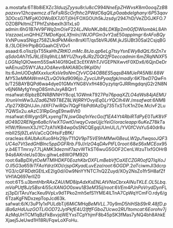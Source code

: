 a.mostafa:$6$T8b8iEXZ$c3IduzjZyysu8r/u8cC994NneEpZHWvsK8m0ooqZzB8pazxvv12hcqwmcz.dTeFsRiScOrfhhc2PWdC6qQILp0
aabdelghany:$6$P53qav3D$OcsG7MFpKO0WoBX7J0Tj0H/FOXGOUh5kJzsdy/2947hD/VeZDGJKFO.7OZOBPkItmiZTPhfZshbexIh3I1xLs0
admin:$6$hG1B7eV9$FWq2mO/eF224LJNloNKJb8LDKBp2m0GfDWlombkL8AhVazzaeLvnQHHiZ7MDoKgoLXfmln//WJOPGm3vY2aE50
applmgr:$6$rAFoBQyV$xNPuwaSNigz758ZUkdPkM4kn8rsKIT/qs5bVRJ6M.jkJSlJBt30Sal2CsjqBG8./3LOElHrPtpBGGaahCEVGv1
asaad:$6$.o1iszljxT55kaHh$ZRtKO.mMc.8tJa.qp6eLg7tsyYsnEWy8dQtLl5tZn7xqSdo0Ah7t5J9L/ElIq9hILLMIYUZhxy8JRzZ0Qt2fF0
eccadmin:$6$mZRqNNXF5LGGNq1Q$lOwem55SwA14Gf8QeE3cEfXWhTJVGEPNXwvtF0XDx6/6QjnDeDrwAEnusD5WYJAzJOdAevr8AKlA8Dc9Kpl0h/
lts:$6$JmUODqMX$xxIucKsVe9sNmCfvVCQ4OB8ES5qqsB4MUePA5N8I.68WMY53eMMAWrmHZLvQOVkd9096jo.ZyvclJhPyaafgk/
madly:$6$K7beD7Qw$Fnb/T25BAYBQPd6wa4dye01GMxYNG8VxfH48OyzytqrGJRRmgdqnjG2r2N8Nv6jN6MyfgYmgO8SmhJxyABQrr1
msafwat:$6$lpbzBDNR$BNNHY8cqL1GWmkT927Pa76paqXZLO4dWs84jAEMUXrunVmWw3JZad6ZN9T8EZ8LWjRRYOvyiEq0LrYQCIh4W./
msafwat:$6$NM8J1p27$XBQhUJin./dXFl7wiRQv7lQgFfibPdtIAzDg735TxSTcK1nZ0e.MclvF2Lu7QWSx2u.eAzC31RpGngE9nw8Vt0
msafwat:$6$WygnSPLx$yengTN.jswGbq1nYecGo/f1EA4Yt4RbiRTdPyE0TuK8VFdO49D2RENgn6a8cIVwXTGwtO/wqyCvaeUjjcYeiO/
oracleapp:$6$uKeZ78kT$aH1W/f9immX3JYC7zA1VKB4wp0sSNCQEgqUUmUL/L/YVGfCVsYuS40dr8umbII2Sj9ZLeVi/aCcQOHsiFzBfK/
oracleas:$6$AUbAoXuo$9Hx29jvT11QV9pT5VE9hMMwi0BeuLW2pJ1wqsoJQF3UC4a7Vt3edGHBlnc5ppDGFRrb.F9J/rlzO4qDAvPtFL0
root:$6$8eS6xMCEox95y.b4$ETTmrxy7.7LjAMK3dezmif7azvWTkST6wuG5GOF2CenLWzuTlxfGOHrB94s6AKnIeUs03bv.gihwLe8WOPM920
root:$6$aBpDXytO$eMTMlHDKF0EozhKbrDXFLmBebVfCaXECZGR0ofQ7IqXoJO.lI5G3a659iTFAoYdrzlXOi/rjspGKyadLuvEza/
root:$6$OGDP.2aT$ciwmJI3dcrpYG3/cQFRDdtGEtLxE2Ig0d/i0w9NnYYNTC7nQ2Zuyd/XOy2NsZo1fr5H8afZfVH1AQ697erlIZ0
root:$6$T5.u3bmt$HbrRAxZAU/MD8lpAdxKsENLAtVNaCbrxAINuTKLE.OL5Lbq.mVaPUtf8Jz5Bsr4i55cXANGO0swu1B3eM35ij/
root:$6$VEm4PJnPoVrydDyn$FLzj3pD/TAruYacXeu9VpLv9dTPko2mh5efS1YME4lLTnA7CpWqYCmFO.rdy6/g6TzaKgFNDxzepTopJcd63k.
safwat:$6$/K/3uP1y1xPULdbT$/j6MiCMHqBeMVLL.70y9mD5hlHSbS9rR.48fD.piBa6zHdUuzGOTLi0OD72JytPkfE4U2IftfFGboZUcwo2RU1
tomcat:$6$Eorohv7j$AzMqUHTCM1qBzFkBxvjqWEYxsTCpYhjmF8b45pSK3fMas7yNQ4bh8AhkEXjaej5JeUwd1H18Ri/FqwLoXFoHu.